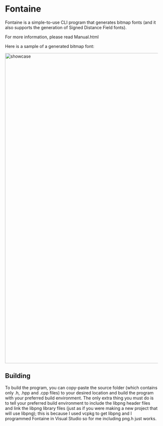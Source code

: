 # Fontaine

Fontaine is a simple-to-use CLI program that generates bitmap fonts (and it also supports the generation of Signed Distance Field fonts).

For more information, please read Manual.html

Here is a sample of a generated bitmap font:

<img width="1024" height="1024" alt="showcase" src="https://github.com/user-attachments/assets/fb52c672-ab35-4d2d-9ea1-62b6bf228072" />

## Building

To build the program, you can copy-paste the source folder (which contains only .h, .hpp and .cpp files) to your
desired location and build the program with your preferred build environment. The only extra thing you must do is to tell your
preferred build environment to include the libpng header files and link the libpng library files (just as if you were making a new
project that will use libpng); this is because I used vcpkg to get libpng and I programmed Fontaine in Visual Studio so for me
including png.h just works.
